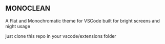 ## MONOCLEAN
A Flat and Monochromatic theme for VSCode built for bright screens and night usage

just clone this repo in your vscode/extensions folder